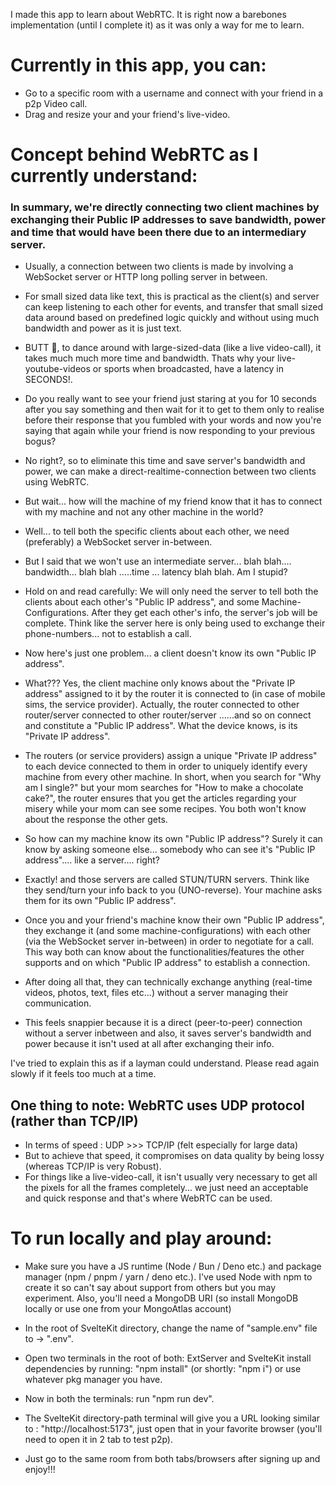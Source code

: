 I made this app to learn about WebRTC.
It is right now a barebones implementation (until I complete it) as it was only a way for me to learn.

# Currently in this app, you can:

- Go to a specific room with a username and connect with your friend in a p2p Video call.
- Drag and resize your and your friend's live-video.

# Concept behind WebRTC as I currently understand:

### In summary, we're directly connecting two client machines by exchanging their Public IP addresses to save bandwidth, power and time that would have been there due to an intermediary server.

- Usually, a connection between two clients is made by involving a WebSocket server or HTTP long polling server in between.

- For small sized data like text, this is practical as the client(s) and server can keep listening to each other for events, and transfer that small sized data around based on predefined logic quickly and without using much bandwidth and power as it is just text.

- BUTT 🍑, to dance around with large-sized-data (like a live video-call), it takes much much more time and bandwidth. Thats why your live-youtube-videos or sports when broadcasted, have a latency in SECONDS!.

- Do you really want to see your friend just staring at you for 10 seconds after you say something and then wait for it to get to them only to realise before their response that you fumbled with your words and now you're saying that again while your friend is now responding to your previous bogus?

- No right?, so to eliminate this time and save server's bandwidth and power, we can make a direct-realtime-connection between two clients using WebRTC.

- But wait... how will the machine of my friend know that it has to connect with my machine and not any other machine in the world?

- Well... to tell both the specific clients about each other, we need (preferably) a WebSocket server in-between.

- But I said that we won't use an intermediate server... blah blah.... bandwidth... blah blah .....time ... latency blah blah. Am I stupid?

- Hold on and read carefully: We will only need the server to tell both the clients about each other's "Public IP address", and some Machine-Configurations. After they get each other's info, the server's job will be complete. Think like the server here is only being used to exchange their phone-numbers... not to establish a call.

- Now here's just one problem... a client doesn't know its own "Public IP address".

- What??? Yes, the client machine only knows about the "Private IP address" assigned to it by the router it is connected to (in case of mobile sims, the service provider). Actually, the router connected to other router/server connected to other router/server ......and so on connect and constitute a "Public IP address". What the device knows, is its "Private IP address".

- The routers (or service providers) assign a unique "Private IP address" to each device connected to them in order to uniquely identify every machine from every other machine. In short, when you search for "Why am I single?" but your mom searches for "How to make a chocolate cake?", the router ensures that you get the articles regarding your misery while your mom can see some recipes. You both won't know about the response the other gets.

- So how can my machine know its own "Public IP address"? Surely it can know by asking someone else... somebody who can see it's "Public IP address".... like a server.... right?

- Exactly! and those servers are called STUN/TURN servers. Think like they send/turn your info back to you (UNO-reverse). Your machine asks them for its own "Public IP address".

- Once you and your friend's machine know their own "Public IP address", they exchange it (and some machine-configurations) with each other (via the WebSocket server in-between) in order to negotiate for a call. This way both can know about the functionalities/features the other supports and on which "Public IP address" to establish a connection.

- After doing all that, they can technically exchange anything (real-time videos, photos, text, files etc...) without a server managing their communication.

- This feels snappier because it is a direct (peer-to-peer) connection without a server inbetween and also, it saves server's bandwidth and power because it isn't used at all after exchanging their info.

I've tried to explain this as if a layman could understand. Please read again slowly if it feels too much at a time.

## One thing to note: WebRTC uses UDP protocol (rather than TCP/IP)

- In terms of speed : UDP >>> TCP/IP (felt especially for large data)
- But to achieve that speed, it compromises on data quality by being lossy (whereas TCP/IP is very Robust).
- For things like a live-video-call, it isn't usually very necessary to get all the pixels for all the frames completely... we just need an acceptable and quick response and that's where WebRTC can be used.

# To run locally and play around:

- Make sure you have a JS runtime (Node / Bun / Deno etc.) and package manager (npm / pnpm / yarn / deno etc.). I've used Node with npm to create it so can't say about support from others but you may experiment. Also, you'll need a MongoDB URI (so install MongoDB locally or use one from your MongoAtlas account)

- In the root of SvelteKit directory, change the name of "sample.env" file to -> ".env".

- Open two terminals in the root of both: ExtServer and SvelteKit install dependencies by running: "npm install" (or shortly: "npm i") or use whatever pkg manager you have.

- Now in both the terminals: run "npm run dev".

- The SvelteKit directory-path terminal will give you a URL looking similar to : "http://localhost:5173", just open that in your favorite browser (you'll need to open it in 2 tab to test p2p).

- Just go to the same room from both tabs/browsers after signing up and enjoy!!!

